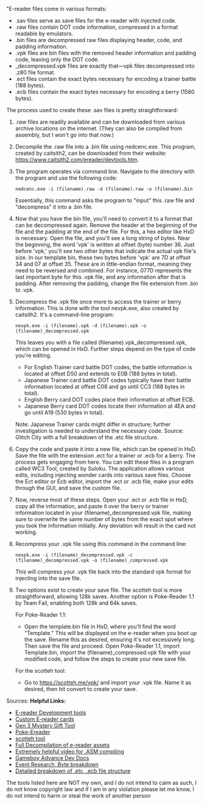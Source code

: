 "E-reader files come in various formats:

- .sav files serve as save files for the e-reader with injected code.
- .raw files contain DOT code information, compressed in a format readable by emulators.
- .bin files are decompressed raw files displaying header, code, and padding information.
- .vpk files are bin files with the removed header information and padding code, leaving only the DOT code.
- _decompressed.vpk files are exactly that—vpk files decompressed into .z80 file format.
- .ect files contain the exact bytes necessary for encoding a trainer battle (188 bytes).
- .ecb files contain the exact bytes necessary for encoding a berry (1580 bytes).

The process used to create these .sav files is pretty straightforward:
1. .raw files are readily available and can be downloaded from various archive locations on the internet. (They can also be compiled from assembly, but I won't go into that now.)

2. Decompile the .raw file into a .bin file using nedcenc.exe. This program, created by caitsith2, can be downloaded from their website: https://www.caitsith2.com/ereader/devtools.htm.

3. The program operates via command line. Navigate to the directory with the program and use the following code:

   `nedcenc.exe -i (filename).raw -d (filename).raw -o (filename).bin`

   Essentially, this command asks the program to "input" this .raw file and "decompress" it into a .bin file.

4. Now that you have the bin file, you'll need to convert it to a format that can be decompressed again. Remove the header at the beginning of the file and the padding at the end of the file. For this, a hex editor like HxD is necessary. Open the file, and you'll see a long string of bytes. Near the beginning, the word 'vpk' is written at offset (byte) number 36. Just before 'vpk,' you'll see two other bytes that indicate the actual vpk file's size. In our template bin, these two bytes before 'vpk' are 7D at offset 34 and 07 at offset 35. These are in little-endian format, meaning they need to be reversed and combined. For instance, 077D represents the last important byte for this .vpk file, and any information after that is padding. After removing the padding, change the file extension from .bin to .vpk.

5. Decompress the .vpk file once more to access the trainer or berry information. This is done with the tool nevpk.exe, also created by caitsith2. It's a command-line program:

   `nevpk.exe -i (filename).vpk -d (filename).vpk -o (filename)_decompressed.vpk`

   This leaves you with a file called (filename).vpk_decompressed.vpk, which can be opened in HxD. Further steps depend on the type of code you're editing.

   - For English Trainer card battle DOT codes, the battle information is located at offset D50 and extends to E0B (188 bytes in total).
   - Japanese Trainer card battle DOT codes typically have their battle information located at offset C08 and go until CC3 (188 bytes in total).
   - English Berry card DOT codes place their information at offset ECB.
   - Japanese Berry card DOT codes locate their information at 4EA and go until A19 (530 bytes in total).

   Note: Japanese Trainer cards might differ in structure; further investigation is needed to understand the necessary code. Source: Glitch City with a full breakdown of the .etc file structure.

6. Copy the code and paste it into a new file, which can be opened in HxD. Save the file with the extension .ect for a trainer or .ecb for a berry. The process gets engaging from here. You can edit these files in a program called WC3 Tool, created by Suloku. The application allows various edits, including injecting wonder cards into various save files. Choose the Ect editor or Ecb editor, import the .ect or .ecb file, make your edits through the GUI, and save the custom file.

7. Now, reverse most of these steps. Open your .ect or .ecb file in HxD, copy all the information, and paste it over the berry or trainer information located in your (filename)_decompressed.vpk file, making sure to overwrite the same number of bytes from the exact spot where you took the information initially. Any deviation will result in the card not working.

8. Recompress your .vpk file using this command in the command line:

   `nevpk.exe -i (filename)_decompressed.vpk -c (filename)_decompressed.vpk -o (filename)_compressed.vpk`

   This will compress your .vpk file back into the standard vpk format for injecting into the save file.

9. Two options exist to create your save file. The scotteh tool is more straightforward, allowing 128k saves. Another option is Poke-Reader 1.1 by Team Fail, enabling both 128k and 64k saves.

   For Poke-Reader 1.1:

   - Open the template.bin file in HxD, where you'll find the word "Template." This will be displayed on the e-reader when you boot up the save. Rename this as desired, ensuring it's not excessively long. Then save the file and proceed. Open Poke-Reader 1.1, import Template.bin, import the (filename)_compressed.vpk file with your modified code, and follow the steps to create your new save file.

   For the scotteh tool:

   - Go to https://scotteh.me/vpk/ and import your .vpk file. Name it as desired, then hit convert to create your save.

Sources:
**Helpful Links:**

- [E-reader Development tools](https://www.caitsith2.com/ereader/devtools.htm)
- [Custom E-reader cards](https://projectpokemon.org/home/forums/topic/58692-tutorial-creating-custom-trainerberry-e-cards/)
- [Gen 3 Mystery Gift Tool](https://digiex.net/threads/pokemon-gen-3-mystery-gift-tool-download-inject-nintendo-events-wondercards-more.14863/)
- [Poke-Ereader](https://projectpokemon.org/home/forums/topic/35340-gen-3-e-reader-event-injection/)
- [scotteh tool](https://scotteh.me/vpk/)
- [Full Decompilation of e-reader assets](https://www.pokecommunity.com/showthread.php?t=455241)
- [Extremely helpful video for .ASM compiling](https://www.youtube.com/watch?v=N_-xc0A7dSM)
- [Gameboy Advance Dev Docs](https://www.devrs.com/gba/docs.php#tutor)
- [Event Research, Byte breakdown](https://projectpokemon.org/home/forums/topic/35903-gen-3-mystery-eventgift-research/)
- [Detailed breakdown of .etc, .ecb file structure](https://archives.glitchcity.info/forums/board-76/thread-7114/page-0.html)

The tools listed here are NOT my own, and I do not intend to caim as such, I do not know copyright law and if I am in any violation please let me know, I do not intend to harm or steal the work of another person
